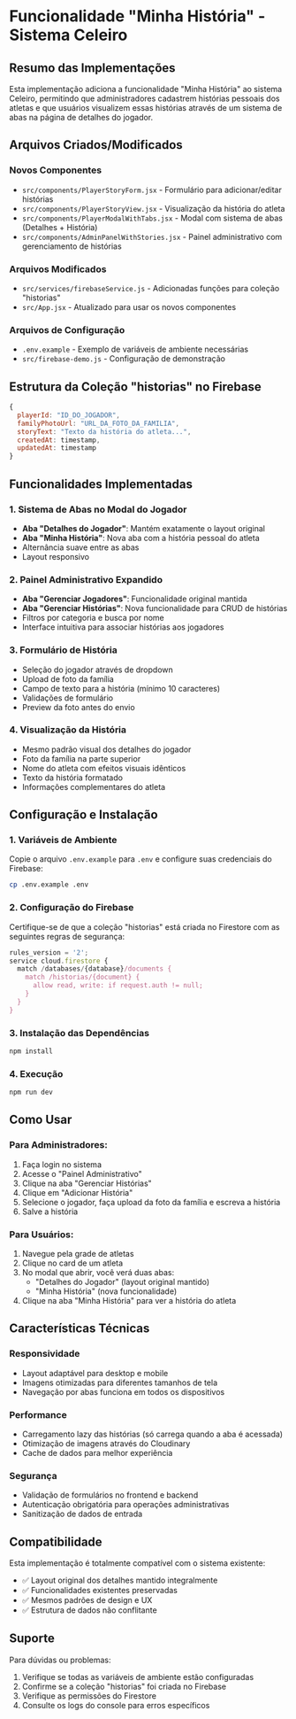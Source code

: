 # Funcionalidade "Minha História" - Sistema Celeiro

## Resumo das Implementações

Esta implementação adiciona a funcionalidade "Minha História" ao sistema Celeiro, permitindo que administradores cadastrem histórias pessoais dos atletas e que usuários visualizem essas histórias através de um sistema de abas na página de detalhes do jogador.

## Arquivos Criados/Modificados

### Novos Componentes
- `src/components/PlayerStoryForm.jsx` - Formulário para adicionar/editar histórias
- `src/components/PlayerStoryView.jsx` - Visualização da história do atleta
- `src/components/PlayerModalWithTabs.jsx` - Modal com sistema de abas (Detalhes + História)
- `src/components/AdminPanelWithStories.jsx` - Painel administrativo com gerenciamento de histórias

### Arquivos Modificados
- `src/services/firebaseService.js` - Adicionadas funções para coleção "historias"
- `src/App.jsx` - Atualizado para usar os novos componentes

### Arquivos de Configuração
- `.env.example` - Exemplo de variáveis de ambiente necessárias
- `src/firebase-demo.js` - Configuração de demonstração

## Estrutura da Coleção "historias" no Firebase

```javascript
{
  playerId: "ID_DO_JOGADOR",
  familyPhotoUrl: "URL_DA_FOTO_DA_FAMILIA",
  storyText: "Texto da história do atleta...",
  createdAt: timestamp,
  updatedAt: timestamp
}
```

## Funcionalidades Implementadas

### 1. Sistema de Abas no Modal do Jogador
- **Aba "Detalhes do Jogador"**: Mantém exatamente o layout original
- **Aba "Minha História"**: Nova aba com a história pessoal do atleta
- Alternância suave entre as abas
- Layout responsivo

### 2. Painel Administrativo Expandido
- **Aba "Gerenciar Jogadores"**: Funcionalidade original mantida
- **Aba "Gerenciar Histórias"**: Nova funcionalidade para CRUD de histórias
- Filtros por categoria e busca por nome
- Interface intuitiva para associar histórias aos jogadores

### 3. Formulário de História
- Seleção do jogador através de dropdown
- Upload de foto da família
- Campo de texto para a história (mínimo 10 caracteres)
- Validações de formulário
- Preview da foto antes do envio

### 4. Visualização da História
- Mesmo padrão visual dos detalhes do jogador
- Foto da família na parte superior
- Nome do atleta com efeitos visuais idênticos
- Texto da história formatado
- Informações complementares do atleta

## Configuração e Instalação

### 1. Variáveis de Ambiente
Copie o arquivo `.env.example` para `.env` e configure suas credenciais do Firebase:

```bash
cp .env.example .env
```

### 2. Configuração do Firebase
Certifique-se de que a coleção "historias" está criada no Firestore com as seguintes regras de segurança:

```javascript
rules_version = '2';
service cloud.firestore {
  match /databases/{database}/documents {
    match /historias/{document} {
      allow read, write: if request.auth != null;
    }
  }
}
```

### 3. Instalação das Dependências
```bash
npm install
```

### 4. Execução
```bash
npm run dev
```

## Como Usar

### Para Administradores:
1. Faça login no sistema
2. Acesse o "Painel Administrativo"
3. Clique na aba "Gerenciar Histórias"
4. Clique em "Adicionar História"
5. Selecione o jogador, faça upload da foto da família e escreva a história
6. Salve a história

### Para Usuários:
1. Navegue pela grade de atletas
2. Clique no card de um atleta
3. No modal que abrir, você verá duas abas:
   - "Detalhes do Jogador" (layout original mantido)
   - "Minha História" (nova funcionalidade)
4. Clique na aba "Minha História" para ver a história do atleta

## Características Técnicas

### Responsividade
- Layout adaptável para desktop e mobile
- Imagens otimizadas para diferentes tamanhos de tela
- Navegação por abas funciona em todos os dispositivos

### Performance
- Carregamento lazy das histórias (só carrega quando a aba é acessada)
- Otimização de imagens através do Cloudinary
- Cache de dados para melhor experiência

### Segurança
- Validação de formulários no frontend e backend
- Autenticação obrigatória para operações administrativas
- Sanitização de dados de entrada

## Compatibilidade

Esta implementação é totalmente compatível com o sistema existente:
- ✅ Layout original dos detalhes mantido integralmente
- ✅ Funcionalidades existentes preservadas
- ✅ Mesmos padrões de design e UX
- ✅ Estrutura de dados não conflitante

## Suporte

Para dúvidas ou problemas:
1. Verifique se todas as variáveis de ambiente estão configuradas
2. Confirme se a coleção "historias" foi criada no Firebase
3. Verifique as permissões do Firestore
4. Consulte os logs do console para erros específicos


